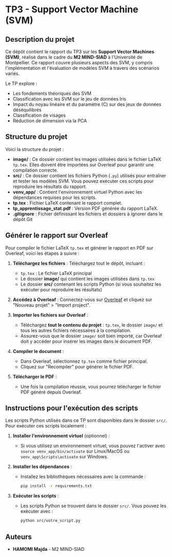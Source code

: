 # TP3 - Support Vector Machine (SVM)

## Description du projet

Ce dépôt contient le rapport du TP3 sur les **Support Vector Machines (SVM)**, réalisé dans le cadre du **M2 MIND-SIAD** à l'Université de Montpellier. Ce rapport couvre plusieurs aspects des SVM, y compris l'implémentation et l'évaluation de modèles SVM à travers des scénarios variés.

Le TP explore :

- Les fondements théoriques des SVM
- Classification avec les SVM sur le jeu de données Iris
- Impact du noyau linéaire et du paramètre \(C\) sur des jeux de données déséquilibrés
- Classification de visages
- Réduction de dimension via la PCA

## Structure du projet

Voici la structure du projet :


- **image/** : Ce dossier contient les images utilisées dans le fichier LaTeX `tp.tex`. Elles doivent être importées sur Overleaf pour garantir une compilation correcte.
- **src/** : Ce dossier contient les fichiers Python (`.py`) utilisés pour entraîner et tester les modèles SVM. Vous pouvez exécuter ces scripts pour reproduire les résultats du rapport.
- **venv_app/** : Contient l'environnement virtuel Python avec les dépendances requises pour les scripts.
- **tp.tex** : Fichier LaTeX contenant le rapport complet.
- **tp_apprentissage_stat.pdf** : Version PDF générée du rapport LaTeX.
- **.gitignore** : Fichier définissant les fichiers et dossiers à ignorer dans le dépôt Git
## Générer le rapport sur Overleaf

Pour compiler le fichier LaTeX `tp.tex` et générer le rapport en PDF sur Overleaf, voici les étapes à suivre :

1. **Téléchargez les fichiers** : Téléchargez tout le dépôt, incluant :
   - `tp.tex` : Le fichier LaTeX principal
   - Le dossier **image/** qui contient les images utilisées dans `tp.tex`
   - Le dossier **src/** contenant les scripts Python (si vous souhaitez les exécuter pour reproduire les résultats)

2. **Accédez à Overleaf** : Connectez-vous sur [Overleaf](https://www.overleaf.com) et cliquez sur "Nouveau projet" > "Import project".

3. **Importer les fichiers sur Overleaf** :
   - Téléchargez **tout le contenu du projet** : `tp.tex`, le dossier `image/` et tous les autres fichiers nécessaires à la compilation.
   - Assurez-vous que le dossier `image/` soit bien importé, car Overleaf doit y accéder pour insérer les images dans le document PDF.

4. **Compiler le document** :
   - Dans Overleaf, sélectionnez `tp.tex` comme fichier principal.
   - Cliquez sur "Recompiler" pour générer le fichier PDF.

5. **Télécharger le PDF** :
   - Une fois la compilation réussie, vous pourrez télécharger le fichier PDF généré depuis Overleaf.

## Instructions pour l'exécution des scripts

Les scripts Python utilisés dans ce TP sont disponibles dans le dossier `src/`. Pour exécuter ces scripts localement :

1. **Installer l'environnement virtuel** (optionnel) :
   - Si vous utilisez un environnement virtuel, vous pouvez l'activer avec `source venv_app/bin/activate` sur Linux/MacOS ou `venv_app\Scripts\activate` sur Windows.

2. **Installer les dépendances** :
   - Installez les bibliothèques nécessaires avec la commande :
     ```bash
     pip install -r requirements.txt
     ```

3. **Exécuter les scripts** :
   - Les scripts Python se trouvent dans le dossier `src/`. Vous pouvez les exécuter avec :
     ```bash
     python src/votre_script.py
     ```

## Auteurs

- **HAMOMI Majda** - M2 MIND-SIAD



